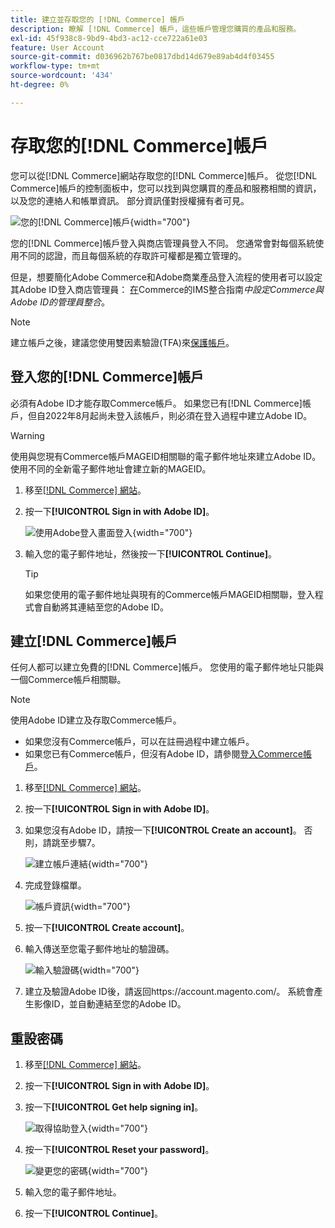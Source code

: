 ```yaml
---
title: 建立並存取您的 [!DNL Commerce] 帳戶
description: 瞭解 [!DNL Commerce] 帳戶，這些帳戶管理您購買的產品和服務。
exl-id: 45f938c8-9bd9-4bd3-ac12-cce722a61e03
feature: User Account
source-git-commit: d036962b767be0817dbd14d679e89ab4d4f03455
workflow-type: tm+mt
source-wordcount: '434'
ht-degree: 0%

---
```



# 存取您的[!DNL Commerce]帳戶

您可以從[!DNL Commerce]網站存取您的[!DNL Commerce]帳戶。 從您[!DNL Commerce]帳戶的控制面板中，您可以找到與您購買的產品和服務相關的資訊，以及您的連絡人和帳單資訊。 部分資訊僅對授權擁有者可見。

![您的[!DNL Commerce]帳戶](./assets/home-acct.png){width="700"}

您的[!DNL Commerce]帳戶登入與商店管理員登入不同。 您通常會對每個系統使用不同的認證，而且每個系統的存取許可權都是獨立管理的。

但是，想要簡化Adobe Commerce和Adobe商業產品登入流程的使用者可以設定其Adobe ID登入商店管理員： [在](https://experienceleague.adobe.com/zh-hant/docs/commerce-admin/start/admin/ims/adobe-ims-config)Commerce的IMS整合指南&#x200B;*中設定Commerce與Adobe ID的管理員整合*。

>[!NOTE]
>
>建立帳戶之後，建議您使用雙因素驗證(TFA)來[保護帳戶](commerce-account-secure.md)。

## 登入您的[!DNL Commerce]帳戶

必須有Adobe ID才能存取Commerce帳戶。 如果您已有[!DNL Commerce]帳戶，但自2022年8月起尚未登入該帳戶，則必須在登入過程中建立Adobe ID。

>[!WARNING]
>
>使用與您現有Commerce帳戶MAGEID相關聯的電子郵件地址來建立Adobe ID。 使用不同的全新電子郵件地址會建立新的MAGEID。

1. 移至[[!DNL Commerce] 網站](https://account.magento.com/customer/account/login/)。

1. 按一下&#x200B;**[!UICONTROL Sign in with Adobe ID]**。

   ![使用Adobe登入畫面登入](./assets/sign-in-with-adobe.png){width="700"}

1. 輸入您的電子郵件地址，然後按一下&#x200B;**[!UICONTROL Continue]**。

   >[!TIP]
   >
   >如果您使用的電子郵件地址與現有的Commerce帳戶MAGEID相關聯，登入程式會自動將其連結至您的Adobe ID。

## 建立[!DNL Commerce]帳戶

任何人都可以建立免費的[!DNL Commerce]帳戶。 您使用的電子郵件地址只能與一個Commerce帳戶相關聯。

>[!NOTE]
>
>使用Adobe ID建立及存取Commerce帳戶。
>- 如果您沒有Commerce帳戶，可以在註冊過程中建立帳戶。
>- 如果您已有Commerce帳戶，但沒有Adobe ID，請參閱[登入Commerce帳戶](#log-in-to-your-dnl-commerce-account)。

1. 移至[[!DNL Commerce] 網站](https://account.magento.com/customer/account/login/)。

1. 按一下&#x200B;**[!UICONTROL Sign in with Adobe ID]**。

1. 如果您沒有Adobe ID，請按一下&#x200B;**[!UICONTROL Create an account]**。 否則，請跳至步驟7。

   ![建立帳戶連結](./assets/account-create-link.png){width="700"}

1. 完成登錄檔單。

   ![帳戶資訊](./assets/account-create.png){width="700"}

1. 按一下&#x200B;**[!UICONTROL Create account]**。

1. 輸入傳送至您電子郵件地址的驗證碼。

   ![輸入驗證碼](./assets/verification-code.png){width="700"}

1. 建立及驗證Adobe ID後，請返回https://account.magento.com/。 系統會產生影像ID，並自動連結至您的Adobe ID。

## 重設密碼

1. 移至[[!DNL Commerce] 網站](https://account.magento.com/customer/account/login/)。

1. 按一下&#x200B;**[!UICONTROL Sign in with Adobe ID]**。

1. 按一下&#x200B;**[!UICONTROL Get help signing in]**。

   ![取得協助登入](./assets/sign-in-get-help.png){width="700"}

1. 按一下&#x200B;**[!UICONTROL Reset your password]**。

   ![變更您的密碼](./assets/change-password.png){width="700"}

1. 輸入您的電子郵件地址。

1. 按一下&#x200B;**[!UICONTROL Continue]**。
